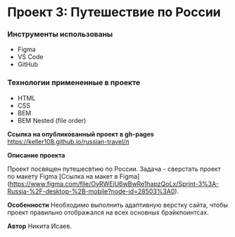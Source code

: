 # Проект 3: Путешествие по России

### Инструменты использованы

* Figma
* VS Code
* GitHub

### Технологии примененные в проекте

* HTML
* CSS
* BEM
* BEM Nested (file order)

**Ссылка на опубликованный проект в gh-pages**
https://keller108.github.io/russian-travel/л

**Описание проекта**

Проект посвящен путешесвтию по России. Задача - сверстать проект по макету Figma [Ссылка на макет в Figma] (https://www.figma.com/file/OyRWEjU6wBwRe1hapzQoLx/Sprint-3%3A-Russia-%2F-desktop-%2B-mobile?node-id=28503%3A0).

**Особенности**
Необходимо выполнить адаптивную верстку сайта, чтобы проект правильно отображался на всех основных брэйкпоинтсах.

**Автор**
Никита Исаев.
